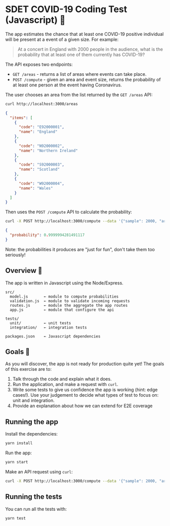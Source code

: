 # SDET COVID-19 Coding Test (Javascript) 🦠

The app estimates the chance that at least one COVID-19 positive
individual will be present at a event of a given size. For example:

> At a concert in England with 2000 people in the audience, what is the
> probability that at least one of them currently has COVID-19?

The API exposes two endpoints:

- `GET /areas` - returns a list of areas where events can take place.
- `POST /compute` - given an area and event size, returns the probability
  of at least one person at the event having Coronavirus.

The user chooses an area from the list returned by the `GET /areas` API:

```bash
curl http://localhost:3000/areas
```

```json
{
  "items": [
    {
      "code": "E92000001",
      "name": "England"
    },
    {
      "code": "N92000002",
      "name": "Northern Ireland"
    },
    {
      "code": "S92000003",
      "name": "Scotland"
    },
    {
      "code": "W92000004",
      "name": "Wales"
    }
  ]
}
```

Then uses the `POST /compute` API to calculate the probability:

```bash
curl -X POST http://localhost:3000/compute --data '{"sample": 2000, "area_code": "E92000001"}'
```

```json
{
  "probability": 0.9999994281491117
}
```

Note: the probabilities it produces are "just for fun", don't take them too seriously!

## Overview 🔭

The app is written in Javascript using the Node/Express.

```
src/
  model.js       ← module to compute probabilities
  validation.js  ← module to validate incoming requests
  routes.js      ← module the aggregate the app routes
  app.js         ← module that configure the api

tests/
  unit/          ← unit tests
  integration/   ← integration tests

packages.json    ← Javascript dependencies
```

## Goals 🎯

As you will discover, the app is not ready for production quite yet! The goals of this exercise are to:

1. Talk through the code and explain what it does.
2. Run the application, and make a request with `curl`.
3. Write some tests to give us confidence the app is working (hint: edge cases!).
   Use your judgement to decide what types of test to focus on: unit and integration.
4. Provide an explanation about how we can extend for E2E coverage

## Running the app

Install the dependencies:

```bash
yarn install
```

Run the app:

```bash
yarn start
```

Make an API request using `curl`:

```bash
curl -X POST http://localhost:3000/compute --data '{"sample": 2000, "area_code": "E92000001"}'
```

## Running the tests

You can run all the tests with:

```bash
yarn test
```
